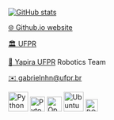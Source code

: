 [![GitHub stats](https://github-readme-stats.vercel.app/api?username=gabrielnhn&hide=stars,issues&show_icons=true&theme=nord)](https://github.com/anuraghazra/github-readme-stats)


[🌐 Github.io website](https://gabrielnhn.github.io/)

[🏛️ UFPR](http://bcc.ufpr.br/)

[🐝 Yapira UFPR](https://www.facebook.com/ufpr.yapira) Robotics Team

[✉️ gabrielnhn@ufpr.br](mailto:gabrielnhn@ufpr.br)



[<img alt="Python" width="40px" src="https://img.icons8.com/color/240/000000/python.png">](https://www.python.org/)
[<img alt="Pytorch" width="30px" src="https://pytorch.org/assets/images/logo-icon.svg">](https://pytorch.org/)
[<img alt="OpenCV" width="30px" src="https://opencv.org/wp-content/uploads/2022/05/logo.png">](https://uopencv.org/)
[<img alt="Ubuntu" width="40px" src="https://img.icons8.com/color/96/000000/ubuntu--v1.png">](https://ubuntu.com/)
[<img alt="ROS" height="25px" src="https://upload.wikimedia.org/wikipedia/commons/thumb/b/bb/Ros_logo.svg/1280px-Ros_logo.svg.png" />](https://www.ros.org/)

